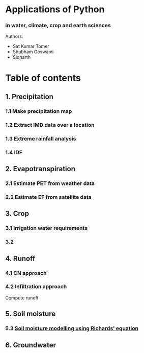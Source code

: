 # Applications of Python 
### in water, climate, crop and earth sciences


Authors:
* Sat Kumar Tomer
* Shubham Goswami
* Sidharth

# Table of contents
## 1. Precipitation
### 1.1 Make precipitation map
### 1.2 Extract IMD data over a location
### 1.3 Extreme rainfall analysis
### 1.4 IDF

## 2. Evapotranspiration
### 2.1 Estimate PET from weather data
### 2.2 Estimate EF from satellite data

## 3. Crop
### 3.1 Irrigation water requirements
### 3.2 

## 4. Runoff
### 4.1 CN approach
### 4.2 Infiltration approach


Compute runoff

## 5. Soil moisture
### 5.3 [Soil moisture modelling using Richards' equation](https://github.com/tomersk/python-applications/blob/main/05_03.ipynb)

## 6. Groundwater
